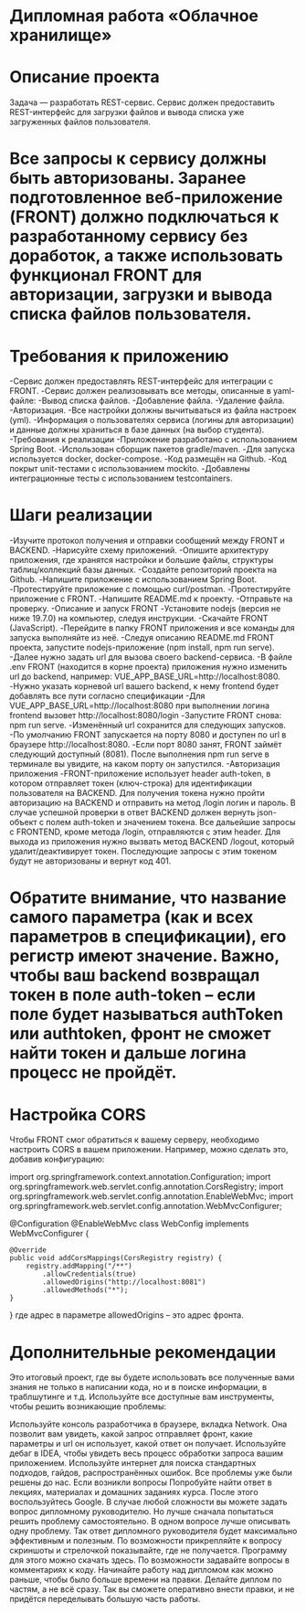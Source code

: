 # Дипломная работа «Облачное хранилище»

# Описание проекта
Задача — разработать REST-сервис. Сервис должен предоставить REST-интерфейс для загрузки файлов и вывода списка уже загруженных файлов пользователя.

# Все запросы к сервису должны быть авторизованы. Заранее подготовленное веб-приложение (FRONT) должно подключаться к разработанному сервису без доработок, а также использовать функционал FRONT для авторизации, загрузки и вывода списка файлов пользователя.

# Требования к приложению
-Сервис должен предоставлять REST-интерфейс для интеграции с FRONT.
-Сервис должен реализовывать все методы, описанные в yaml-файле:
-Вывод списка файлов.
-Добавление файла.
-Удаление файла.
-Авторизация.
-Все настройки должны вычитываться из файла настроек (yml).
-Информация о пользователях сервиса (логины для авторизации) и данные должны храниться в базе данных (на выбор студента).
-Требования к реализации
-Приложение разработано с использованием Spring Boot.
-Использован сборщик пакетов gradle/maven.
-Для запуска используется docker, docker-compose.
-Код размещён на Github.
-Код покрыт unit-тестами с использованием mockito.
-Добавлены интеграционные тесты с использованием testcontainers.

# Шаги реализации
-Изучите протокол получения и отправки сообщений между FRONT и BACKEND.
-Нарисуйте схему приложений.
-Опишите архитектуру приложения, где хранятся настройки и большие файлы, структуры таблиц/коллекций базы данных.
-Создайте репозиторий проекта на Github.
-Напишите приложение с использованием Spring Boot.
-Протестируйте приложение с помощью curl/postman.
-Протестируйте приложение с FRONT.
-Напишите README.md к проекту.
-Отправьте на проверку.
-Описание и запуск FRONT
-Установите nodejs (версия не ниже 19.7.0) на компьютер, следуя инструкции.
-Скачайте FRONT (JavaScript).
-Перейдите в папку FRONT приложения и все команды для запуска выполняйте из неё.
-Следуя описанию README.md FRONT проекта, запустите nodejs-приложение (npm install, npm run serve).
-Далее нужно задать url для вызова своего backend-сервиса.
-В файле .env FRONT (находится в корне проекта) приложения нужно изменить url до backend, например: VUE_APP_BASE_URL=http://localhost:8080.
-Нужно указать корневой url вашего backend, к нему frontend будет добавлять все пути согласно спецификации
-Для VUE_APP_BASE_URL=http://localhost:8080 при выполнении логина frontend вызовет http://localhost:8080/login
-Запустите FRONT снова: npm run serve.
-Изменённый url сохранится для следующих запусков.
-По умолчанию FRONT запускается на порту 8080 и доступен по url в браузере http://localhost:8080.
-Если порт 8080 занят, FRONT займёт следующий доступный (8081). После выполнения npm run serve в терминале вы увидите, на каком порту он запустился.
-Авторизация приложения
-FRONT-приложение использует header auth-token, в котором отправляет токен (ключ-строка) для идентификации пользователя на BACKEND. Для получения токена нужно пройти авторизацию на BACKEND и отправить на метод /login логин и пароль. В случае успешной проверки в ответ BACKEND должен вернуть json-объект с полем auth-token и значением токена. Все дальейшие запросы с FRONTEND, кроме метода /login, отправляются с этим header. Для выхода из приложения нужно вызвать метод BACKEND /logout, который удалит/деактивирует токен. Последующие запросы с этим токеном будут не авторизованы и вернут код 401.

# Обратите внимание, что название самого параметра (как и всех параметров в спецификации), его регистр имеют значение. Важно, чтобы ваш backend возвращал токен в поле auth-token – если поле будет называться authToken или authtoken, фронт не сможет найти токен и дальше логина процесс не пройдёт.

# Настройка CORS
Чтобы FRONT смог обратиться к вашему серверу, необходимо настроить CORS в вашем приложении. Например, можно сделать это, добавив конфигурацию:

import org.springframework.context.annotation.Configuration;
import org.springframework.web.servlet.config.annotation.CorsRegistry;
import org.springframework.web.servlet.config.annotation.EnableWebMvc;
import org.springframework.web.servlet.config.annotation.WebMvcConfigurer;

@Configuration
@EnableWebMvc
class WebConfig implements WebMvcConfigurer {

    @Override
    public void addCorsMappings(CorsRegistry registry) {
        registry.addMapping("/**")
            .allowCredentials(true)
            .allowedOrigins("http://localhost:8081")
            .allowedMethods("*");
    }
}
где адрес в параметре allowedOrigins – это адрес фронта.

# Дополнительные рекомендации
Это итоговый проект, где вы будете использовать все полученные вами знания не только в написании кода, но и в поиске информации, в траблшутинге и т.д. Используйте все доступные вам инструменты, чтобы решить возникающие проблемы:

Используйте консоль разработчика в браузере, вкладка Network. Она позволит вам увидеть, какой запрос отправляет фронт, какие параметры и url он использует, какой ответ он получает.
Используйте дебаг в IDEA, чтобы увидеть весь процесс обработки запроса вашим приложением.
Используйте интернет для поиска стандартных подходов, гайдов, распространённых ошибок. Все проблемы уже были решены до нас.
Если возникли вопросы
Попробуйте найти ответ в лекциях, материалах и домашних заданиях курса. После этого воспользуйтесь Google. В случае любой сложности вы можете задать вопрос дипломному руководителю. Но лучше сначала попытаться решить проблему самостоятельно.
В одном вопросе лучше описывать одну проблему. Так ответ дипломного руководителя будет максимально эффективным и полезным.
По возможности прикрепляйте к вопросу скриншоты и стрелочкой показывайте, где не получается. Программу для этого можно скачать здесь.
По возможности задавайте вопросы в комментариях к коду.
Начинайте работу над дипломом как можно раньше, чтобы было больше времени на правки.
Делайте диплом по частям, а не всё сразу. Так вы сможете оперативно внести правки, и не придётся переделывать большую часть работы.